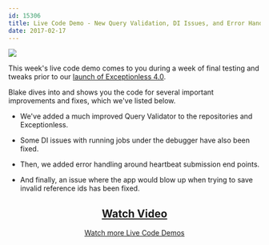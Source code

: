 ```yaml
---
id: 15306
title: Live Code Demo - New Query Validation, DI Issues, and Error Handling
date: 2017-02-17
---
```

[![](/assets/img/news/query-validation-di-issues-error-handling-1024x538.jpg)](https://www.liveedu.tv/niemyjski/videos/4DDYJ-exceptionless-weekly-demo-2-1-17)

This week's live code demo comes to you during a week of final testing and tweaks prior to our [launch of Exceptionless 4.0](/exceptionless-4-0/).

Blake dives into and shows you the code for several important improvements and fixes, which we've listed below.<!--more-->

* We've added a much improved Query Validator to the repositories and Exceptionless.

* Some DI issues with running jobs under the debugger have also been fixed.

* Then, we added error handling around heartbeat submission end points.

* And finally, an issue where the app would blow up when trying to save invalid reference ids has been fixed.

<h2 style="text-align: center;">
  <a href="https://www.liveedu.tv/niemyjski/videos/4DDYJ-exceptionless-weekly-demo-2-1-17">Watch Video</a>
</h2>

<p style="text-align: center;">
  <a href="/category/live-coding/">Watch more Live Code Demos</a>
</p>
